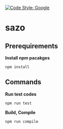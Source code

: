 [![Code Style: Google](https://img.shields.io/badge/code%20style-google-blueviolet.svg)](https://github.com/google/gts)

# sazo

## Prerequirements

**Install npm pacakges**

`npm install`

## Commands

**Run test codes**

`npm run test`

**Build, Compile**

`npm run compile`
